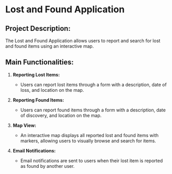 # Lost and Found Application

## Project Description:
The Lost and Found Application allows users to report and search for lost and found items using an interactive map.

## Main Functionalities:
1. **Reporting Lost Items:**
   - Users can report lost items through a form with a description, date of loss, and location on the map.

2. **Reporting Found Items:**
   - Users can report found items through a form with a description, date of discovery, and location on the map.

3. **Map View:**
   - An interactive map displays all reported lost and found items with markers, allowing users to visually browse and search for items.

4. **Email Notifications:**
   - Email notifications are sent to users when their lost item is reported as found by another user.
